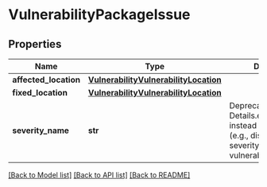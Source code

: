 # VulnerabilityPackageIssue

## Properties
Name | Type | Description | Notes
------------ | ------------- | ------------- | -------------
**affected_location** | [**VulnerabilityVulnerabilityLocation**](VulnerabilityVulnerabilityLocation.md) |  | [optional] 
**fixed_location** | [**VulnerabilityVulnerabilityLocation**](VulnerabilityVulnerabilityLocation.md) |  | [optional] 
**severity_name** | **str** | Deprecated, use Details.effective_severity instead The severity (e.g., distro assigned severity) for this vulnerability. | [optional] 

[[Back to Model list]](../README.md#documentation-for-models) [[Back to API list]](../README.md#documentation-for-api-endpoints) [[Back to README]](../README.md)

